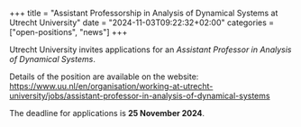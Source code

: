 +++
title = "Assistant Professorship in Analysis of Dynamical Systems at Utrecht University"
date = "2024-11-03T09:22:32+02:00"
categories = ["open-positions", "news"]
+++

Utrecht University invites applications for an _Assistant Professor in Analysis of Dynamical Systems_.

Details of the position are available on the website: <https://www.uu.nl/en/organisation/working-at-utrecht-university/jobs/assistant-professor-in-analysis-of-dynamical-systems>

The deadline for applications is **25 November 2024**.
